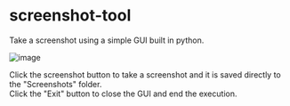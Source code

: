 # screenshot-tool
Take a screenshot using a simple GUI built in python.


![image](https://user-images.githubusercontent.com/110335913/204611226-c7551ddf-4d71-4f19-b7a1-2364e8dcfbdf.png)

Click the screenshot button to take a screenshot and it is saved directly to the "Screenshots" folder.<br>
Click the "Exit" button to close the GUI and end the execution.
